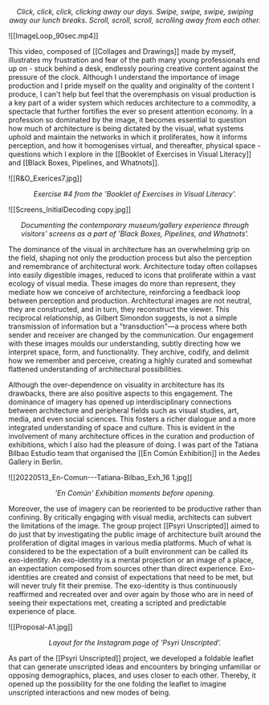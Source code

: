 *<p align=center>  Click, click, click, clicking away our days. Swipe, swipe, swipe, swiping away our lunch breaks. Scroll, scroll, scroll, scrolling away from each other. </p>*

![[ImageLoop_90sec.mp4]]

This video, composed of [[Collages and Drawings]] made by myself, illustrates my frustration and fear of the path many young professionals end up on - stuck behind a desk, endlessly pouring creative content against the pressure of the clock. Although I understand the importance of image production and I pride myself on the quality and originality of the content I produce, I can't help but feel that the overemphasis on visual production is a key part of a wider system which reduces architecture to a commodity, a spectacle that further fortifies the ever so present attention economy. In a profession so dominated by the image, it becomes essential to question how much of architecture is being dictated by the visual, what systems uphold and maintain the networks in which it proliferates, how it informs perception, and how it homogenises virtual, and thereafter, physical space - questions which I explore in the [[Booklet of Exercises in Visual Literacy]] and [[Black Boxes, Pipelines, and Whatnots]]. 

![[R&O_Exerices7.jpg]]
*<p align=center> Exercise #4 from the 'Booklet of Exercises in Visual Literacy'. </p>*

![[Screens_InitialDecoding copy.jpg]]
*<p align=center> Documenting the contemporary museum/gallery experience through visitors’ screens as a part of 'Black Boxes, Pipelines, and Whatnots'. </p>*


The dominance of the visual in architecture has an overwhelming grip on the field, shaping not only the production process but also the perception and remembrance of architectural work. Architecture today often collapses into easily digestible images, reduced to icons that proliferate within a vast ecology of visual media. These images do more than represent, they mediate how we conceive of architecture, reinforcing a feedback loop between perception and production. Architectural images are not neutral, they are constructed, and in turn, they reconstruct the viewer. This reciprocal relationship, as Gilbert Simondon suggests, is not a simple transmission of information but a "transduction"—a process where both sender and receiver are changed by the communication. Our engagement with these images moulds our understanding, subtly directing how we interpret space, form, and functionality. They archive, codify, and delimit how we remember and perceive, creating a highly curated and somewhat flattened understanding of architectural possibilities.

Although the over-dependence on visuality in architecture has its drawbacks, there are also positive aspects to this engagement. The dominance of imagery has opened up interdisciplinary connections between architecture and peripheral fields such as visual studies, art, media, and even social sciences. This fosters a richer dialogue and a more integrated understanding of space and culture. This is evident in the involvement of many architecture offices in the curation and production of exhibitions, which I also had the pleasure of doing. I was part of the Tatiana Bilbao Estudio team that organised the [[En Común Exhibition]] in the Aedes Gallery in Berlin.   

![[20220513_En-Comun---Tatiana-Bilbao_Exh_16 1.jpg]]
*<p align=center> 'En Común' Exhibition moments before opening. </p>*

Moreover, the use of imagery can be reoriented to be productive rather than confining. By critically engaging with visual media, architects can subvert the limitations of the image. The group project [[Psyri Unscripted]] aimed to do just that by investigating the public image of architecture built around the proliferation of digital images in various media platforms. Much of what is considered to be the expectation of a built environment can be called its exo-identity. An exo-identity is a mental projection or an image of a place, an expectation composed from sources other than direct experience.  Exo-identities are created and consist of expectations that need to be met, but will never truly fit their premise. The exo-identity is thus continuously reaffirmed and recreated over and over again by those who are in need of seeing their expectations met, creating a scripted and predictable experience of place. 

![[Proposal-A1.jpg]]
*<p align=center> Layout for the Instagram page of 'Psyri Unscripted'. </p>*

As part of the [[Psyri Unscripted]] project, we developed a foldable leaflet that can generate unscripted ideas and encounters by bringing unfamiliar or opposing demographics, places, and uses closer to each other. Thereby, it opened up the possibility for the one folding the leaflet to imagine unscripted interactions and new modes of being. 